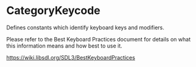 
# CategoryKeycode

Defines constants which identify keyboard keys and modifiers.

Please refer to the Best Keyboard Practices document for details on what
this information means and how best to use it.

https://wiki.libsdl.org/SDL3/BestKeyboardPractices
